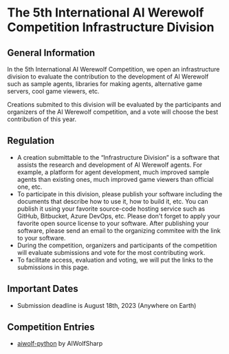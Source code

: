 # The 5th International AI Werewolf Competition Infrastructure Division
## General Information
In the 5th International AI Werewolf Competition, we open an infrastructure division to evaluate the contribution to the development of AI Werewolf such as sample agents, libraries for making agents, alternative game servers, cool game viewers, etc.

Creations submited to this division will be evaluated by the participants and organizers of the AI Werewolf competition, and a vote will choose the best contribution of this year.

## Regulation
- A creation submittable to the “Infrastructure Division” is a software that assists the research and development of AI Werewolf agents.
For example, a platform for agent development, much improved sample agents than existing ones, much improved game viewers than official one, etc.
- To participate in this division, please publish your software including the documents that describe how to use it, how to build it, etc.
You can publish it using your favorite source-code hosting service such as GitHub, Bitbucket, Azure DevOps, etc.
Please don't forget to apply your favorite open source license to your software.
After publishing your software, please send an email to the organizing commitee with the link to your software.
- During the competition, organizers and participants of the competition will evaluate submissions and vote for the most contributing work.
- To facilitate access, evaluation and voting, we will put the links to the submissions in this page.

## Important Dates
- Submission deadline is August 18th, 2023 (Anywhere on Earth)

## Competition Entries
- [aiwolf-python](https://github.com/AIWolfSharp/aiwolf-python) by AIWolfSharp
